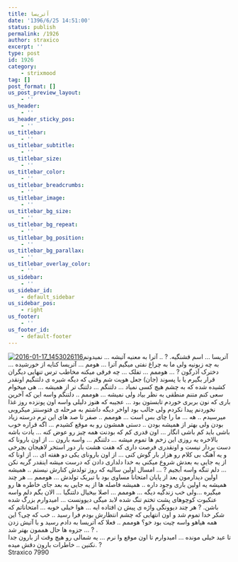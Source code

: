 ```yaml
---
title: آتریسا
date: '1396/6/25 14:51:00'
status: publish
permalink: /1926
author: straxico
excerpt: ''
type: post
id: 1926
category:
    - strixmood
tag: []
post_format: []
us_post_preview_layout:
    - ''
us_header:
    - ''
us_header_sticky_pos:
    - ''
us_titlebar:
    - ''
us_titlebar_subtitle:
    - ''
us_titlebar_size:
    - ''
us_titlebar_color:
    - ''
us_titlebar_breadcrumbs:
    - ''
us_titlebar_image:
    - ''
us_titlebar_bg_size:
    - ''
us_titlebar_bg_repeat:
    - ''
us_titlebar_bg_position:
    - ''
us_titlebar_bg_parallax:
    - ''
us_titlebar_overlay_color:
    - ''
us_sidebar:
    - ''
us_sidebar_id:
    - default_sidebar
us_sidebar_pos:
    - right
us_footer:
    - ''
us_footer_id:
    - default-footer
---
```

[![2016-01-17_1453026116](../../uploads/2016/03/2016-01-17_1453026116-300x300.jpg)](http://localhost/wp-content/uploads/2016/03/2016-01-17_1453026116.jpg)آتریسا … اسم قشنگیه. ? .. آترا به معنیه آتیشه … نمیدونم به چه زبونیه ولی ما به چراغ نفتی میگیم آترا … هومم … آتریسا کنایه از خورشیده … دخترک آذرگون ? … هوممم … تفلک … چه فرقی میکنه مخاطب ترس تنهایی دیگران قرار بگیرم یا با پسوند (جان) جعل هویت شم وقتی که دیگه شیره ی دلتنگیم اونقدر کشیده شده که به چشم هیچ کسی نمیاد … دلتنگم … دلتنگ تر از همیشه … هی میخوام سعی کنم متنم منطقی به نظر بیاد ولی نمیشه … هوممم .. دلتنگم واسه این که آخرین باری که نون بربری خوردم تابستون بود … عجیبه که هنوز دلیلی واسه اون پونزده روز غذا نخوردنم پیدا نکردم ولی جالب بود اواخر دیگه داشتم به مرحله ی فتوسنتز میکروبی میرسیدم .. هه … ما را چای بس است … هوممم .. صفر تا صد های این ترم درسته زیاد بودن ولی بهتر از همیشه بودن .. دستی همشون رو به موقع کشیدم … اگه قراره خوب باشی باید کم باشی انگار … اون قدری کم که بودنت همه چیز رو عوض کنه … یادت باشه بالاخره یه روزی این زخم ها تموم میشه … دلتنگم … واسه بارون … از اون بارونا که دست بردار نیست و اونقدری فرصت داری که هفت هشت بار دور استخر لاهیجان بچرخی و یه آهنگ بی کلام رو هزار بار گوش کنی … از اون بارونای یکی دو هفته ای … از اونا که از یه جایی به بعدش شروع میکنی به خدا دلداری دادن که درست میشه اینقدر گریه نکن … دلم تنگه واسه آبجیم ? … امسال اولین سالیه که روز تولدش کنارش نیستم .. همیشه اولین دیدارمون بعد از پایان امتحانا مساوی بود با تبریک تولدش … هوممم … هر چند همیشه یه اولین باری وجود داره .. همیشه فاصله ها از یه جایی به بعد جای خاطره ها رو میگیره …ولی خب زندگیه دیگه … هوممم … اصلا بیخیال دلتنگیا … الان بگم دلم واسه عنکبوت کوچوهای پشت تختم تنگ شده لابد میگی دیوونست … امیدوارم بزرگ شده باشن. ? هر چند دیوونگی واژه ی پیش ن افتاده ایه … هوا خیلی خوبه … امتحاناتم که شکر خدا تموم شد و اون انتهایی که چشم انتظارش بودم فرا رسید .. خب که چی؟ این همه هیاهو واسه چیت بود خو؟ هوممم .. فعلا که آتریسا به دادم رسید و با آتیش زدن جزوه ها حال هممون بهتر شد … ? .  
تا عید خیلی مونده … امیدوارم تا اون موقع وا نرم … یه شمالی رو هیچ وقت از بارون جدا نکنین .. خاطرات بارون دقش میده. ?  
Straxico 7990